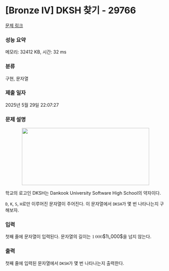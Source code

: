 # [Bronze IV] DKSH 찾기 - 29766 

[문제 링크](https://www.acmicpc.net/problem/29766) 

### 성능 요약

메모리: 32412 KB, 시간: 32 ms

### 분류

구현, 문자열

### 제출 일자

2025년 5월 29일 22:07:27

### 문제 설명

<p style="text-align: center;"><img alt="" longdesc="" src="https://upload.acmicpc.net/2b37369e-1aaf-47a9-8250-8cee10eca7eb/-/crop/4500x2026/0,1150/-/preview/" style="height: 180px; width: 400px;" title=""></p>

<p>학교의 로고인 DKSH는 Dankook University Software High School의 약자이다.</p>

<p><code>D</code>, <code>K</code>, <code>S</code>, <code>H</code>로만 이루어진 문자열이 주어진다. 이 문자열에서 <code>DKSH</code>가 몇 번 나타나는지 구해보자.</p>

### 입력 

 <p>첫째 줄에 문자열이 입력된다. 문자열의 길이는 <mjx-container class="MathJax" jax="CHTML" style="font-size: 109%; position: relative;"><mjx-math class="MJX-TEX" aria-hidden="true"><mjx-mn class="mjx-n"><mjx-c class="mjx-c31"></mjx-c></mjx-mn><mjx-mstyle><mjx-mspace style="width: 0.167em;"></mjx-mspace></mjx-mstyle><mjx-mn class="mjx-n"><mjx-c class="mjx-c30"></mjx-c><mjx-c class="mjx-c30"></mjx-c><mjx-c class="mjx-c30"></mjx-c></mjx-mn></mjx-math><mjx-assistive-mml unselectable="on" display="inline"><math xmlns="http://www.w3.org/1998/Math/MathML"><mn>1</mn><mstyle scriptlevel="0"><mspace width="0.167em"></mspace></mstyle><mn>000</mn></math></mjx-assistive-mml><span aria-hidden="true" class="no-mathjax mjx-copytext">$1\,000$</span></mjx-container>을 넘지 않는다.</p>

### 출력 

 <p>첫째 줄에 입력된 문자열에서 <code>DKSH</code>가 몇 번 나타나는지 출력한다.</p>

